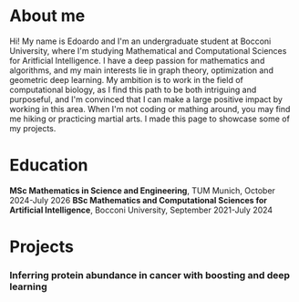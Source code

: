 # About me
Hi! My name is Edoardo and I'm an undergraduate student at Bocconi University, where I'm studying Mathematical and Computational Sciences for Aritficial Intelligence. I have a deep passion for mathematics and algorithms, and my main interests lie in graph theory, optimization and geometric deep learning. My ambition is to work in the field of computational biology, as I find this path to be both intriguing and purposeful, and I'm convinced that I can make a large positive impact by working in this area. When I'm not coding or mathing around, you may find me hiking or practicing martial arts. I made this page to showcase some of my projects.

# Education
**MSc Mathematics in Science and Engineering**, TUM Munich, October 2024-July 2026
**BSc Mathematics and Computational Sciences for Artificial Intelligence**, Bocconi University, September 2021-July 2024

# Projects
### Inferring protein abundance in cancer with boosting and deep learning


